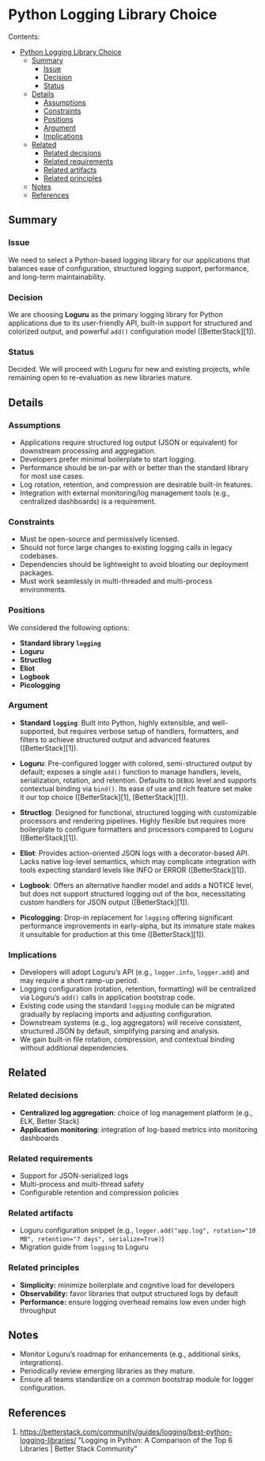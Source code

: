 # Python Logging Library Choice

Contents:

- [Python Logging Library Choice](#python-logging-library-choice)
  - [Summary](#summary)
    - [Issue](#issue)
    - [Decision](#decision)
    - [Status](#status)
  - [Details](#details)
    - [Assumptions](#assumptions)
    - [Constraints](#constraints)
    - [Positions](#positions)
    - [Argument](#argument)
    - [Implications](#implications)
  - [Related](#related)
    - [Related decisions](#related-decisions)
    - [Related requirements](#related-requirements)
    - [Related artifacts](#related-artifacts)
    - [Related principles](#related-principles)
  - [Notes](#notes)
  - [References](#references)

## Summary

### Issue

We need to select a Python-based logging library for our applications that balances ease of configuration, structured logging support, performance, and long-term maintainability.

### Decision

We are choosing **Loguru** as the primary logging library for Python applications due to its user-friendly API, built-in support for structured and colorized output, and powerful `add()` configuration model ([BetterStack][1]).

### Status

Decided. We will proceed with Loguru for new and existing projects, while remaining open to re-evaluation as new libraries mature.

## Details

### Assumptions

* Applications require structured log output (JSON or equivalent) for downstream processing and aggregation.
* Developers prefer minimal boilerplate to start logging.
* Performance should be on-par with or better than the standard library for most use cases.
* Log rotation, retention, and compression are desirable built-in features.
* Integration with external monitoring/log management tools (e.g., centralized dashboards) is a requirement.

### Constraints

* Must be open-source and permissively licensed.
* Should not force large changes to existing logging calls in legacy codebases.
* Dependencies should be lightweight to avoid bloating our deployment packages.
* Must work seamlessly in multi-threaded and multi-process environments.

### Positions

We considered the following options:

* **Standard library `logging`**
* **Loguru**
* **Structlog**
* **Eliot**
* **Logbook**
* **Picologging**

### Argument

* **Standard `logging`**:
  Built into Python, highly extensible, and well-supported, but requires verbose setup of handlers, formatters, and filters to achieve structured output and advanced features ([BetterStack][1]).

* **Loguru**:
  Pre-configured logger with colored, semi-structured output by default; exposes a single `add()` function to manage handlers, levels, serialization, rotation, and retention. Defaults to `DEBUG` level and supports contextual binding via `bind()`. Its ease of use and rich feature set make it our top choice ([BetterStack][1], [BetterStack][1]).

* **Structlog**:
  Designed for functional, structured logging with customizable processors and rendering pipelines. Highly flexible but requires more boilerplate to configure formatters and processors compared to Loguru ([BetterStack][1]).

* **Eliot**:
  Provides action-oriented JSON logs with a decorator-based API. Lacks native log-level semantics, which may complicate integration with tools expecting standard levels like INFO or ERROR ([BetterStack][1]).

* **Logbook**:
  Offers an alternative handler model and adds a NOTICE level, but does not support structured logging out of the box, necessitating custom handlers for JSON output ([BetterStack][1]).

* **Picologging**:
  Drop-in replacement for `logging` offering significant performance improvements in early-alpha, but its immature state makes it unsuitable for production at this time ([BetterStack][1]).

### Implications

* Developers will adopt Loguru’s API (e.g., `logger.info`, `logger.add`) and may require a short ramp-up period.
* Logging configuration (rotation, retention, formatting) will be centralized via Loguru’s `add()` calls in application bootstrap code.
* Existing code using the standard `logging` module can be migrated gradually by replacing imports and adjusting configuration.
* Downstream systems (e.g., log aggregators) will receive consistent, structured JSON by default, simplifying parsing and analysis.
* We gain built-in file rotation, compression, and contextual binding without additional dependencies.

## Related

### Related decisions

* **Centralized log aggregation**: choice of log management platform (e.g., ELK, Better Stack)
* **Application monitoring**: integration of log-based metrics into monitoring dashboards

### Related requirements

* Support for JSON-serialized logs
* Multi-process and multi-thread safety
* Configurable retention and compression policies

### Related artifacts

* Loguru configuration snippet (e.g., `logger.add("app.log", rotation="10 MB", retention="7 days", serialize=True)`)
* Migration guide from `logging` to Loguru

### Related principles

* **Simplicity:** minimize boilerplate and cognitive load for developers
* **Observability:** favor libraries that output structured logs by default
* **Performance:** ensure logging overhead remains low even under high throughput

## Notes

* Monitor Loguru’s roadmap for enhancements (e.g., additional sinks, integrations).
* Periodically review emerging libraries as they mature.
* Ensure all teams standardize on a common bootstrap module for logger configuration.

## References

1. https://betterstack.com/community/guides/logging/best-python-logging-libraries/ "Logging in Python: A Comparison of the Top 6 Libraries | Better Stack Community"
